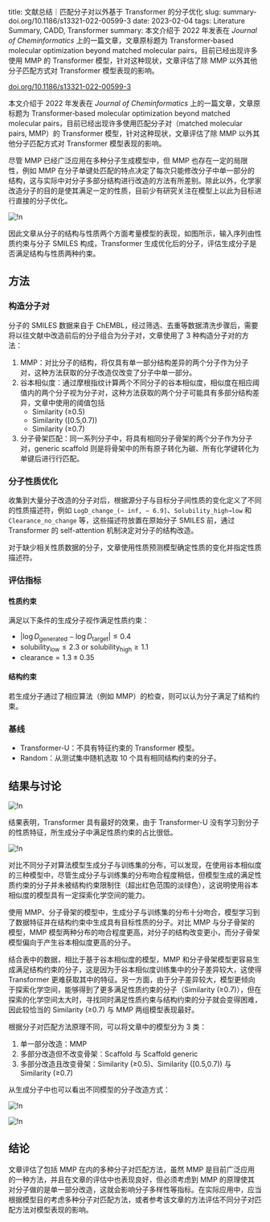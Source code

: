 title: 文献总结｜匹配分子对以外基于 Transformer 的分子优化
slug: summary-doi.org/10.1186/s13321-022-00599-3
date: 2023-02-04
tags: Literature Summary, CADD, Transformer
summary: 本文介绍于 2022 年发表在 *Journal of Cheminformatics* 上的一篇文章，文章原标题为 Transformer‑based molecular optimization beyond matched molecular pairs，目前已经出现许多使用 MMP 的 Transformer 模型，针对这种现状，文章评估了除 MMP 以外其他分子匹配方式对 Transformer 模型表现的影响。

<i class="fa-solid fa-arrow-up-right-from-square"></i> [doi.org/10.1186/s13321-022-00599-3](https://doi.org/10.1186/s13321-022-00599-3)

本文介绍于 2022 年发表在 *Journal of Cheminformatics* 上的一篇文章，文章原标题为 Transformer‑based molecular optimization beyond matched molecular pairs，目前已经出现许多使用匹配分子对（matched molecular pairs, MMP）的 Transformer 模型，针对这种现状，文章评估了除 MMP 以外其他分子匹配方式对 Transformer 模型表现的影响。

尽管 MMP 已经广泛应用在多种分子生成模型中，但 MMP 也存在一定的局限性，例如 MMP 在分子单键处匹配的特点决定了每次只能修改分子中单一部分的结构，这与实际中对分子多部分结构进行改造的方法有所差别。除此以外，化学家改造分子的目的是使其满足一定的性质，目前少有研究关注在模型上以此为目标进行直接的分子优化。

![!n](https://storage.live.com/items/4D18B16B8E0B1EDB!8500?authkey=ALYpzW-ZQ_VBXTU)

因此文章从分子的结构与性质两个方面考量模型的表现，如图所示，输入序列由性质约束与分子 SMILES 构成，Transformer 生成优化后的分子，评估生成分子是否满足结构与性质两种约束。

## 方法

### 构造分子对

分子的 SMILES 数据来自于 ChEMBL，经过筛选、去重等数据清洗步骤后，需要将以往文献中改造前后的分子组合为分子对，文章使用了 3 种构造分子对的方法：

1. MMP：对比分子的结构，将仅具有单一部分结构差异的两个分子作为分子对，这种方法获取的分子改造仅改变了分子中单一部分。
2. 谷本相似度：通过摩根指纹计算两个不同分子的谷本相似度，相似度在相应阈值内的两个分子视为分子对，这种方法获取的两个分子可能具有多部分结构差异，文章中使用的阈值包括
   - Similarity (≥0.5)
   - Similarity ([0.5,0.7))
   - Similarity (≥0.7)
3. 分子骨架匹配：同一系列分子中，将具有相同分子骨架的两个分子作为分子对，generic scaffold 则是将骨架中的所有原子转化为碳、所有化学键转化为单键后进行行匹配。

### 分子性质优化

收集到大量分子改造的分子对后，根据源分子与目标分子间性质的变化定义了不同的性质描述符，例如 `LogD_change_(− inf, − 6.9]`、`Solubility_high→low` 和 `Clearance_no_change` 等，这些描述符放置在原始分子 SMILES 前，通过 Transformer 的 self-attention 机制决定对分子的结构改造。

对于缺少相关性质数据的分子，文章使用性质预测模型确定性质的变化并指定性质描述符。

### 评估指标

#### 性质约束

满足以下条件的生成分子视作满足性质约束：

- $|\log D_\mathrm{generated}-\log D_\mathrm{target}|\leq 0.4$
- $\mathrm{solubility_{low}}\leq 2.3\ \mathrm{or}\ \mathrm{solubility_{high}}\geq 1.1$
- $\mathrm{clearance}=1.3\pm0.35$

#### 结构约束

若生成分子通过了相应算法（例如 MMP）的检查，则可以认为分子满足了结构约束。

### 基线

- Transformer-U：不具有特征约束的 Transformer 模型。
- Random：从测试集中随机选取 10 个具有相同结构约束的分子。

## 结果与讨论

![!n](https://storage.live.com/items/4D18B16B8E0B1EDB!8501?authkey=ALYpzW-ZQ_VBXTU)

结果表明，Transformer 具有最好的效果，由于 Transformer-U 没有学习到分子的性质特征，所生成分子中满足性质约束的占比很低。

![!n](https://storage.live.com/items/4D18B16B8E0B1EDB!8502?authkey=ALYpzW-ZQ_VBXTU)

对比不同分子对算法模型生成分子与训练集的分布，可以发现，在使用谷本相似度的三种模型中，尽管生成分子与训练集的分布吻合程度稍低，但模型生成的满足性质约束的分子并未被结构约束限制住（超出红色范围的淡绿色），这说明使用谷本相似度的模型具有一定探索化学空间的能力。

使用 MMP、分子骨架的模型中，生成分子与训练集的分布十分吻合，模型学习到了数据特征并在结构约束中生成具有目标性质的分子。对比 MMP 与分子骨架的模型，MMP 模型两种分布的吻合程度更高，对分子的结构改变更小，而分子骨架模型偏向于产生谷本相似度更高的分子。

结合表中的数据，相比于基于谷本相似度的模型，MMP 和分子骨架模型更容易生成满足结构约束的分子，这是因为于谷本相似度训练集中的分子差异较大，这使得 Transformer 更难获取其中的特征。另一方面，由于分子差异较大，模型更倾向于探索化学空间，能够得到了更多满足性质约束的分子（Similarity (≥0.7)），但在探索的化学空间太大时，寻找同时满足性质约束与结构约束的分子就会变得困难，因此较恰当的 Similarity (≥0.7) 与 MMP 两组模型表现最好。

根据分子对匹配方法原理不同，可以将文章中的模型分为 3 类：

1. 单一部分改造：MMP
2. 多部分改造但不改变骨架：Scaffold 与 Scaffold generic
3. 多部分改造且改变骨架：Similarity (≥0.5)、Similarity ([0.5,0.7)) 与 Similarity (≥0.7)

从生成分子中也可以看出不同模型的分子改造方式：

![!n](https://storage.live.com/items/4D18B16B8E0B1EDB!8503?authkey=ALYpzW-ZQ_VBXTU)

![!n](https://storage.live.com/items/4D18B16B8E0B1EDB!8504?authkey=ALYpzW-ZQ_VBXTU)

## 结论

文章评估了包括 MMP 在内的多种分子对匹配方法，虽然 MMP 是目前广泛应用的一种方法，并且在文章的评估中也表现良好，但必须考虑到 MMP 的原理使其对分子做的是单一部分改造，这就会影响分子多样性等指标。在实际应用中，应当根据模型目的考虑多种分子对匹配方法，或者参考该文章的方法评估不同分子对匹配方法对模型表现的影响。